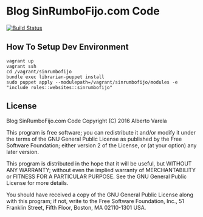 # Blog SinRumboFijo.com Code

[![Build Status](https://snap-ci.com/artberri/sinrumbofijo/branch/master/build_image)](https://snap-ci.com/artberri/sinrumbofijo/branch/master)

## How To Setup Dev Environment

```
vagrant up
vagrant ssh
cd /vagrant/sinrumbofijo
bundle exec librarian-puppet install
sudo puppet apply --modulepath=/vagrant/sinrumbofijo/modules -e "include roles::websites::sinrumbofijo"
```

## License

Blog SinRumboFijo.com Code
Copyright (C) 2016 Alberto Varela

This program is free software; you can redistribute it and/or modify
it under the terms of the GNU General Public License as published by
the Free Software Foundation; either version 2 of the License, or
(at your option) any later version.

This program is distributed in the hope that it will be useful,
but WITHOUT ANY WARRANTY; without even the implied warranty of
MERCHANTABILITY or FITNESS FOR A PARTICULAR PURPOSE.  See the
GNU General Public License for more details.

You should have received a copy of the GNU General Public License along
with this program; if not, write to the Free Software Foundation, Inc.,
51 Franklin Street, Fifth Floor, Boston, MA 02110-1301 USA.

